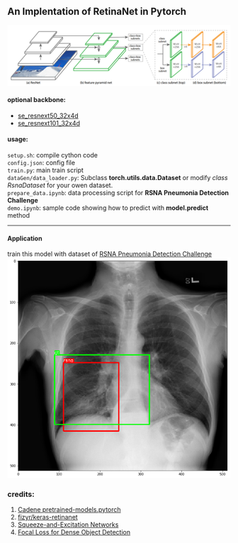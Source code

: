 ## An Implentation of RetinaNet in Pytorch
![retinanet](asserts/retinanet.png)

#### optional backbone:
- [se_resnext50_32x4d](http://data.lip6.fr/cadene/pretrainedmodels/se_resnext50_32x4d-a260b3a4.pth)
- [se_resnext101_32x4d](http://data.lip6.fr/cadene/pretrainedmodels/se_resnext101_32x4d-3b2fe3d8.pth)

#### usage:
`setup.sh`: compile cython code<br>
`config.json`: config file<br>
`train.py`: main train script<br>
`dataGen/data_loader.py`:  Subclass **torch.utils.data.Dataset** or modify *class RsnaDataset* for your owen dataset.<br>
`prepare_data.ipynb`: data processing script for **RSNA Pneumonia Detection Challenge**<br>
`demo.ipynb`: sample code showing how to predict with **model.predict** method

---
#### Application
train this model with dataset of [RSNA Pneumonia Detection Challenge](https://www.kaggle.com/c/rsna-pneumonia-detection-challenge)
![demo image](asserts/demo.png)

### credits:
1. [Cadene pretrained-models.pytorch](https://github.com/Cadene/pretrained-models.pytorch)
2. [fizyr/keras-retinanet](https://github.com/fizyr/keras-retinanet)
3. [Squeeze-and-Excitation Networks](https://arxiv.org/pdf/1709.01507.pdf)
4. [Focal Loss for Dense Object Detection](https://arxiv.org/pdf/1708.02002.pdf)